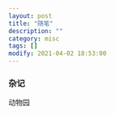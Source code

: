 ```yaml
---
layout: post
title: "随笔"
description: ""
category: misc
tags: []
modify: 2021-04-02 18:53:00
---
```


### 杂记

动物园



  